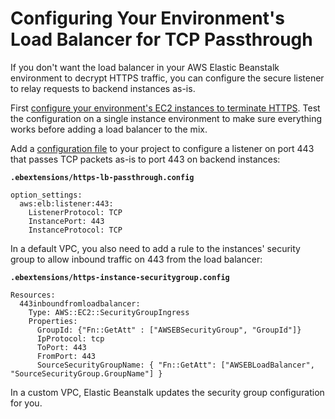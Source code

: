 # Configuring Your Environment's Load Balancer for TCP Passthrough<a name="https-tcp-passthrough"></a>

If you don't want the load balancer in your AWS Elastic Beanstalk environment to decrypt HTTPS traffic, you can configure the secure listener to relay requests to backend instances as\-is\.

First [configure your environment's EC2 instances to terminate HTTPS](https-singleinstance.md)\. Test the configuration on a single instance environment to make sure everything works before adding a load balancer to the mix\.

Add a [configuration file](ebextensions.md) to your project to configure a listener on port 443 that passes TCP packets as\-is to port 443 on backend instances:

**`.ebextensions/https-lb-passthrough.config`**

```
option_settings:
  aws:elb:listener:443:
    ListenerProtocol: TCP
    InstancePort: 443
    InstanceProtocol: TCP
```

In a default VPC, you also need to add a rule to the instances' security group to allow inbound traffic on 443 from the load balancer:

**`.ebextensions/https-instance-securitygroup.config`**

```
Resources:
  443inboundfromloadbalancer:
    Type: AWS::EC2::SecurityGroupIngress
    Properties:
      GroupId: {"Fn::GetAtt" : ["AWSEBSecurityGroup", "GroupId"]}
      IpProtocol: tcp
      ToPort: 443
      FromPort: 443
      SourceSecurityGroupName: { "Fn::GetAtt": ["AWSEBLoadBalancer", "SourceSecurityGroup.GroupName"] }
```

In a custom VPC, Elastic Beanstalk updates the security group configuration for you\.